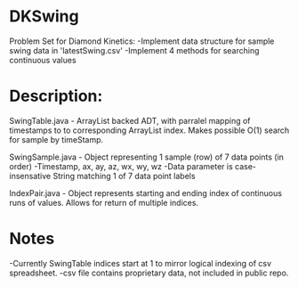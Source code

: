 # DKSwing

Problem Set for Diamond Kinetics:
 -Implement data structure for sample swing data in 'latestSwing.csv'
 -Implement 4 methods for searching continuous values

# Description:
SwingTable.java -
  ArrayList<SwingSample> backed ADT, with parralel mapping of timestamps to
  to corresponding ArrayList index. Makes possible O(1) search for sample 
  by timeStamp.
  
SwingSample.java - Object representing 1 sample (row) of 7 data points (in order)
      -Timestamp, ax, ay, az, wx, wy, wz
      -Data parameter is case-insensative String matching 1 of 7 data point labels
      
IndexPair.java - Object represents starting and ending index of continuous runs
                 of values. Allows for return of multiple indices. 
  

# Notes 
  -Currently SwingTable indices start at 1 to mirror logical indexing of csv spreadsheet.
  -csv file contains proprietary data, not included in public repo.  
  
